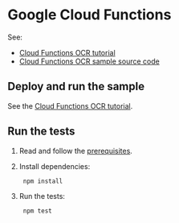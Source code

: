 
# Google Cloud Functions
See:

* [Cloud Functions OCR tutorial][tutorial]
* [Cloud Functions OCR sample source code][code]

[tutorial]: https://cloud.google.com/functions/docs/tutorials/ocr
[code]: app/index.js

## Deploy and run the sample

See the [Cloud Functions OCR tutorial][tutorial].

## Run the tests

1. Read and follow the [prerequisites](https://github.com/GoogleCloudPlatform/nodejs-docs-samples#prerequisites).

1. Install dependencies:

        npm install

1. Run the tests:

        npm test
